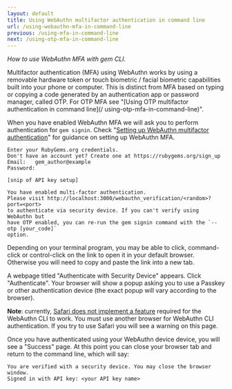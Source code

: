 ```yaml
---
layout: default
title: Using WebAuthn multifactor authentication in command line
url: /using-webauthn-mfa-in-command-line
previous: /using-mfa-in-command-line
next: /using-otp-mfa-in-command-line
---
```

<em class="t-gray">How to use WebAuthn MFA with gem CLI.</em>

Multifactor authentication (MFA) using WebAuthn works by using a
removable hardware token or touch biometric / facial biometric capabilities built
into your phone or computer. This is distinct from MFA based on typing or copying
a code generated by an authentication app or password manager, called OTP. For
OTP MFA see "[Using OTP multifactor authentication in command line](/ using-otp-mfa-in-command-line)".

When you have enabled WebAuthn MFA we will ask you to perform authentication for
`gem signin`. Check "[Setting up WebAuthn multifactor authentication](/setting-up-webauthn-multifactor-authentication)"
for guidance on setting up WebAuthn MFA.

    Enter your RubyGems.org credentials.
    Don't have an account yet? Create one at https://rubygems.org/sign_up
    Email:   gem_author@example
    Password:

    [snip of API key setup]

    You have enabled multi-factor authentication.
    Please visit http://localhost:3000/webauthn_verification/<random>?port=<port>
    to authenticate via security device. If you can't verify using WebAuthn but
    have OTP enabled, you can re-run the gem signin command with the `--otp [your_code]`
    option.

Depending on your terminal program, you may be able to click, command-click or
control-click on the link to open it in your default browser. Otherwise you will
need to copy and paste the link into a new tab.

A webpage titled "Authenticate with Security Device" appears. Click "Authenticate".
Your browser will show a popup asking you to use a Passkey or other authentication
device (the exact popup will vary according to the browser).

**Note**: currently, [Safari does not implement a feature](https://bugs.webkit.org/show_bug.cgi?id=171934)
required for the WebAuthn CLI to work. You must use another browser for WebAuthn CLI
authentication. If you try to use Safari you will see a warning on this page.

Once you have authenticated using your WebAuthn device device, you will see a
"Success" page. At this point you can close your browser tab and return to the
command line, which will say:

    You are verified with a security device. You may close the browser window.
    Signed in with API key: <your API key name>
